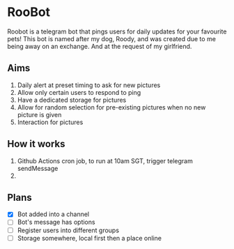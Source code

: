 # RooBot 

Roobot is a telegram bot that pings users for daily updates for your favourite pets!
This bot is named after my dog, Roody, and was created due to me being away on an exchange. And at the request of my girlfriend.

## Aims
1. Daily alert at preset timing to ask for new pictures
2. Allow only certain users to respond to ping
3. Have a dedicated storage for pictures 
4. Allow for random selection for pre-existing pictures when no new picture is given
5. Interaction for pictures

## How it works
1. Github Actions cron job, to run at 10am SGT, trigger telegram sendMessage
2. 

## Plans
- [X] Bot added into a channel
- [ ] Bot's message has options
- [ ] Register users into different groups
- [ ] Storage somewhere, local first then a place online
